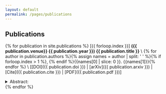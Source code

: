 ```yaml
---
layout: default
permalink: /pages/publications
---
```


## Publications

{% for publication in site.publications %}
[{{ forloop.index }}] **({{ publication.venue}} {{ publication.year }}) {{ publication.title }}** \\
{% for author in publication.authors %}{% assign names = author | split: ' ' %}{% if forloop.index > 1 %}, {% endif %}{{names[0] | slice: 0 }}. {{names[1]}}{% endfor %} \\
[[DOI]({{ publication.doi }}) | [arXiv]({{ publication.arxiv }}) | [Cite]({{ publication.cite }}) | [PDF]({{ publication.pdf }})]
<details>
  <summary>Abstract:</summary>

  {{ publication.abstract }}
</details>
{% endfor %}
